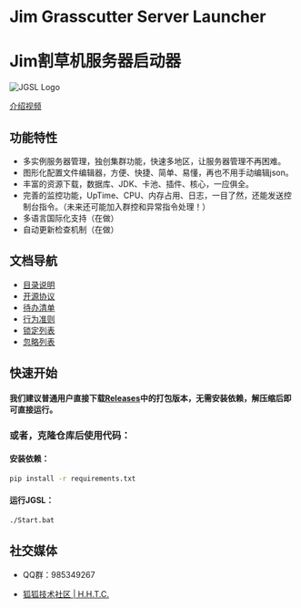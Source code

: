 # Jim Grasscutter Server Launcher

# Jim割草机服务器启动器

![JGSL Logo](Assets/JGSL-Logo.ico)

[介绍视频](https://www.bilibili.com/video/BV1uLVHzfEJz/)

## 功能特性

 - 多实例服务器管理，独创集群功能，快速多地区，让服务器管理不再困难。
 - 图形化配置文件编辑器，方便、快捷、简单、易懂，再也不用手动编辑json。
 - 丰富的资源下载，数据库、JDK、卡池、插件、核心，一应俱全。
 - 完善的监控功能，UpTime、CPU、内存占用、日志，一目了然，还能发送控制台指令。（未来还可能加入群控和异常指令处理！）
 - 多语言国际化支持（在做）
 - 自动更新检查机制（在做）

## 文档导航

 - [目录说明](DirInfo.md)
 - [开源协议](LICENSE)
 - [待办清单](todolist.md)
 - [行为准则](CODE_OF_CONDUCT.md)
 - [锁定列表](edit-lock.md)
 - [忽略列表](.gitignore)

## 快速开始

#### 我们建议普通用户直接下载[Releases](https://github.com/Jimmy32767255/JimGrasscutterServerLauncher/releases)中的打包版本，无需安装依赖，解压缩后即可直接运行。

### 或者，克隆仓库后使用代码：

#### 安装依赖：

```bash
pip install -r requirements.txt
```
#### 运行JGSL：

```bash
./Start.bat
```

## 社交媒体

 - QQ群：985349267

 - [狐狐技术社区 | H.H.T.C.](https://t.me/Jimmy32767255_Community_recover)
